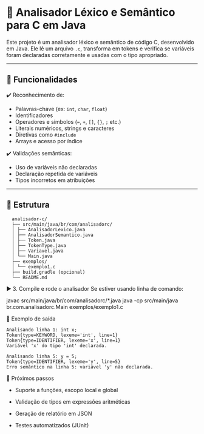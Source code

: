 # 🧠 Analisador Léxico e Semântico para C em Java

Este projeto é um analisador léxico e semântico de código C, desenvolvido em Java. Ele lê um arquivo `.c`, transforma em tokens e verifica se variáveis foram declaradas corretamente e usadas com o tipo apropriado.

---

## 🚀 Funcionalidades

✔️ Reconhecimento de:
- Palavras-chave (ex: `int`, `char`, `float`)
- Identificadores
- Operadores e símbolos (`=`, `+`, `[]`, `{}`, `;` etc.)
- Literais numéricos, strings e caracteres
- Diretivas como `#include`  
- Arrays e acesso por índice

✔️ Validações semânticas:
- Uso de variáveis não declaradas
- Declaração repetida de variáveis
- Tipos incorretos em atribuições

---

## 📂 Estrutura

```shell
  analisador-c/
  ├── src/main/java/br/com/analisadorc/
  │ ├── AnalisadorLexico.java
  │ ├── AnalisadorSemantico.java
  │ ├── Token.java
  │ ├── TokenType.java
  │ ├── Variavel.java
  │ └── Main.java
  ├── exemplos/
  │ └── exemplo1.c
  ├── build.gradle (opcional)
  └── README.md
```

▶️ 3. Compile e rode o analisador
Se estiver usando linha de comando:

javac src/main/java/br/com/analisadorc/*.java
java -cp src/main/java br.com.analisadorc.Main exemplos/exemplo1.c

💬 Exemplo de saída
```shell
Analisando linha 1: int x;
Token{type=KEYWORD, lexeme='int', line=1}
Token{type=IDENTIFIER, lexeme='x', line=1}
Variável 'x' do tipo 'int' declarada.

Analisando linha 5: y = 5;
Token{type=IDENTIFIER, lexeme='y', line=5}
Erro semântico na linha 5: variável 'y' não declarada.
```

🧭 Próximos passos

- Suporte a funções, escopo local e global

- Validação de tipos em expressões aritméticas

- Geração de relatório em JSON

- Testes automatizados (JUnit)

